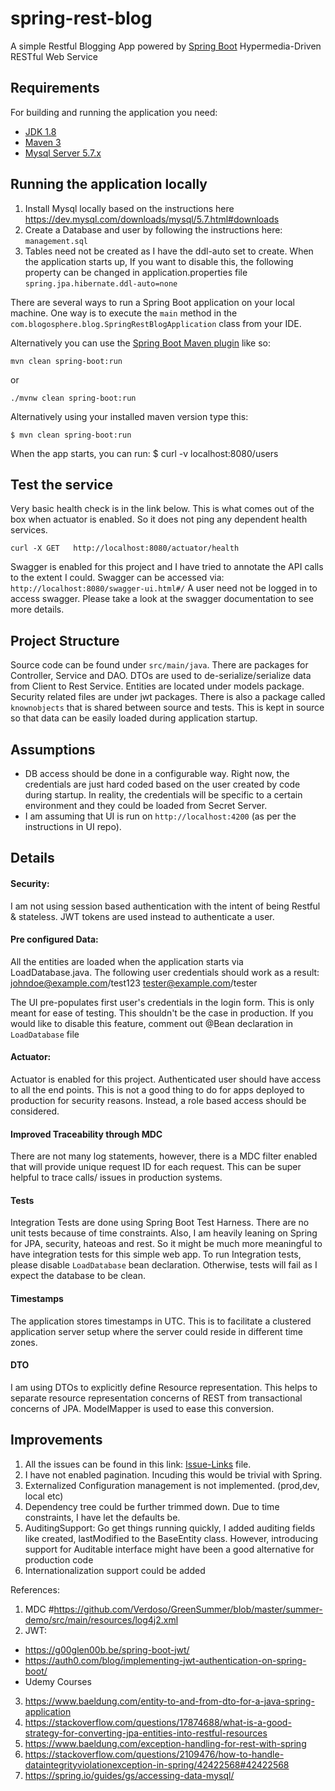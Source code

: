 # spring-rest-blog

A simple Restful Blogging App powered by [Spring Boot](http://projects.spring.io/spring-boot/) Hypermedia-Driven RESTful Web Service


## Requirements

For building and running the application you need:

- [JDK 1.8](http://www.oracle.com/technetwork/java/javase/downloads/jdk8-downloads-2133151.html)
- [Maven 3](https://maven.apache.org)
- [Mysql Server 5.7.x](https://dev.mysql.com/downloads/mysql/5.7.html#downloads)

## Running the application locally

1. Install Mysql locally based on the instructions here https://dev.mysql.com/downloads/mysql/5.7.html#downloads
2. Create a Database and user by following the instructions here: `management.sql`
3. Tables need not be created as I have the ddl-auto set to create. When the application starts up, If you want to disable this, the following property can be changed in application.properties file
`spring.jpa.hibernate.ddl-auto=none`


There are several ways to run a Spring Boot application on your local machine. One way is to execute the `main` method in the `com.blogosphere.blog.SpringRestBlogApplication` class from your IDE.

Alternatively you can use the [Spring Boot Maven plugin](https://docs.spring.io/spring-boot/docs/current/reference/html/build-tool-plugins-maven-plugin.html) like so:

```shell
mvn clean spring-boot:run
```
or

```shell
./mvnw clean spring-boot:run
```

Alternatively using your installed maven version type this:

```shell
$ mvn clean spring-boot:run
```

When the app starts, you can run:
$ curl -v localhost:8080/users


## Test the service
Very basic health check is in the link below. This is what comes out of the box when actuator is enabled. So it does not ping any dependent health services.
  
`curl -X GET   http://localhost:8080/actuator/health`

Swagger is enabled for this project and I have tried to annotate the API calls to the extent I could. Swagger can be accessed via:
`http://localhost:8080/swagger-ui.html#/`
A user need not be logged in to access swagger. Please take a look at the swagger documentation to see more details. 


## Project Structure
Source code can be found under `src/main/java`. There are packages for Controller, Service and DAO. DTOs are used to de-serialize/serialize data from Client to Rest Service. Entities are located under models package. Security related files are under jwt packages. There is also a package called `knownobjects` that is shared between source and tests. This is kept in source so that data can be easily loaded during application startup.

## Assumptions
* DB access should be done in a configurable way. Right now, the credentials are just hard coded based on the user created by code during startup. In reality, the credentials will be specific to a certain environment and they could be loaded from Secret Server.
* I am assuming that UI is run on `http://localhost:4200` (as per the instructions in UI repo). 


## Details
#### Security:
I am not using session based authentication with the intent of being Restful & stateless. JWT tokens are used instead to authenticate a user. 

#### Pre configured Data:
All the entities are loaded when the application starts via LoadDatabase.java. 
The following user credentials should work as a result:
johndoe@example.com/test123
tester@example.com/tester

The UI pre-populates first user's credentials in the login form. This is only meant for ease of testing. This shouldn't be the case in production. If you would like to disable this feature, comment out @Bean declaration in `LoadDatabase` file

#### Actuator:
Actuator is enabled for this project. Authenticated user should have access to all the end points. This is not a good thing to do for apps deployed to production for security reasons. Instead, a role based access should be considered. 

#### Improved Traceability through MDC
There are not many log statements, however, there is a MDC filter enabled that will provide unique request ID for each request. This can be super helpful to trace calls/ issues in production systems.

#### Tests
Integration Tests are done using Spring Boot Test Harness. There are no unit tests because of time constraints. Also, I am heavily leaning on Spring for JPA, security, hateoas and rest. So it might be much more meaningful to have integration tests for this simple web app. To run Integration tests, please disable `LoadDatabase` bean declaration. Otherwise, tests will fail as I expect the database to be clean.

#### Timestamps
The application stores timestamps in UTC. This is to facilitate a clustered application server setup where the server could reside in different time zones.

#### DTO
I am using DTOs to explicitly define Resource representation. This helps to separate resource representation concerns of REST from transactional concerns of JPA. ModelMapper is used to ease this conversion.


## Improvements

1. All the issues can be found in this link: [Issue-Links](https://github.com/gourishivani/spring-rest-blog/issues) file.
2. I have not enabled pagination. Incuding this would be trivial with Spring.
3. Externalized Configuration management is not implemented. (prod,dev, local etc)
4. Dependency tree could be further trimmed down. Due to time constraints, I have let the defaults be.
5. AuditingSupport: Go get things running quickly, I added auditing fields like created, lastModified to the BaseEntity class. However, introducing support for Auditable interface might have been a good alternative for production code
6. Internationalization support could be added


References:
1. MDC #https://github.com/Verdoso/GreenSummer/blob/master/summer-demo/src/main/resources/log4j2.xml
2. JWT: 
* https://g00glen00b.be/spring-boot-jwt/
* https://auth0.com/blog/implementing-jwt-authentication-on-spring-boot/
* Udemy Courses
3. https://www.baeldung.com/entity-to-and-from-dto-for-a-java-spring-application
4. https://stackoverflow.com/questions/17874688/what-is-a-good-strategy-for-converting-jpa-entities-into-restful-resources
5. https://www.baeldung.com/exception-handling-for-rest-with-spring
6. https://stackoverflow.com/questions/2109476/how-to-handle-dataintegrityviolationexception-in-spring/42422568#42422568
7. https://spring.io/guides/gs/accessing-data-mysql/




